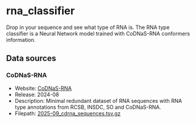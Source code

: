 # rna_classifier
Drop in your sequence and see what type of RNA is. The RNA type classifier is a Neural Network model trained with CoDNaS-RNA conformers information.

## Data sources

### CoDNaS-RNA
- Website: [CoDNaS-RNA](http://ufq.unq.edu.ar/codnasrna/)
- Release: 2024-08
- Description: Minimal redundant dataset of RNA sequences with RNA type annotations from RCSB, INSDC, SO and CoDNaS-RNA.
- Filepath: [2025-09_cdrna_sequences.tsv.gz](./data/2025-09_cdrna_sequences.tsv.gz)
